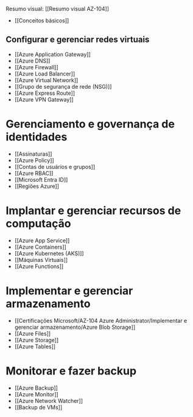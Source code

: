 Resumo visual: [[Resumo visual AZ-104]]

- [[Conceitos básicos]]
## Configurar e gerenciar redes virtuais

- [[Azure Application Gateway]]
- [[Azure DNS]]
- [[Azure Firewall]]
- [[Azure Load Balancer]]
- [[Azure Virtual Network]]
- [[Grupo de segurança de rede (NSG)]]
- [[Azure Express Route]]
- [[Azure VPN Gateway]]

# Gerenciamento e governança de identidades

- [[Assinaturas]]
- [[Azure Policy]]
- [[Contas de usuários e grupos]]
- [[Azure RBAC]]
- [[Microsoft Entra ID]]
- [[Regiões Azure]]

# Implantar e gerenciar recursos de computação

- [[Azure App Service]]
- [[Azure Containers]]
- [[Azure Kubernetes (AKS)]]
- [[Máquinas Virtuais]]
- [[Azure Functions]]

# Implementar e gerenciar armazenamento

- [[Certificações Microsoft/AZ-104 Azure Administrator/Implementar e gerenciar armazenamento/Azure Blob Storage]]
- [[Azure Files]]
- [[Azure Storage]]
- [[Azure Tables]]

# Monitorar e fazer backup

- [[Azure Backup]]
- [[Azure Monitor]]
- [[Azure Network Watcher]]
- [[Backup de VMs]]
